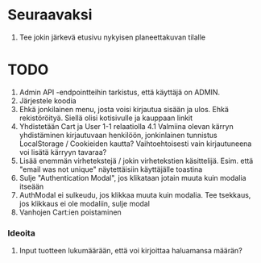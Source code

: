 # Seuraavaksi

1. Tee jokin järkevä etusivu nykyisen planeettakuvan tilalle

# TODO

1. Admin API -endpointteihin tarkistus, että käyttäjä on ADMIN.
2. Järjestele koodia
3. Ehkä jonkilainen menu, josta voisi kirjautua sisään ja ulos. Ehkä rekistöröityä. Siellä olisi kotisivulle ja kauppaan linkit
4. Yhdistetään Cart ja User 1-1 relaatiolla
   4.1 Valmiina olevan kärryn yhdistäminen kirjautuvaan henkilöön, jonkinlainen tunnistus LocalStorage / Cookieiden kautta?
   Vaihtoehtoisesti vain kirjautuneena voi lisätä kärryyn tavaraa?
5. Lisää enemmän virhetekstejä / jokin virhetekstien käsittelijä. Esim. että "email was not unique" näytettäisiin käyttäjälle toastina
6. Sulje "Authentication Modal", jos klikataan jotain muuta kuin modalia itseään
7. AuthModal ei sulkeudu, jos klikkaa muuta kuin modalia. Tee tsekkaus, jos klikkaus ei ole modaliin, sulje modal
8. Vanhojen Cart:ien poistaminen

### Ideoita

1. Input tuotteen lukumäärään, että voi kirjoittaa haluamansa määrän?
